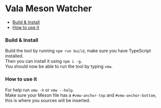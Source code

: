 # Vala Meson Watcher

<!--toc:start-->

- [Build & Install](#build-install)
- [How to use it](#how-to-use-it)
<!--toc:end-->

### Build & Install

Build the tool by running `npm run build`, make sure you have TypeScript installed.\
Then you can install it using `npm i -g`.\
You should now be able to run the tool by typing `vmw`.

### How to use it

For help run `vmw -h` or `vmw --help`.\
Make sure your Meson file has a `#vmw-anchor-top` and `#vmw-anchor-bottom`, this is where you sources will be inserted.
